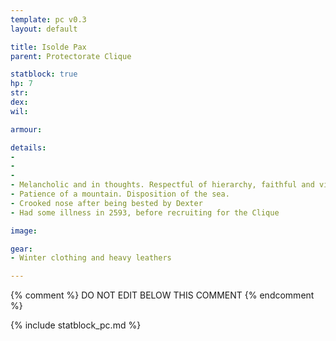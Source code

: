 ```yaml
---
template: pc v0.3
layout: default

title: Isolde Pax
parent: Protectorate Clique

statblock: true
hp: 7
str: 
dex: 
wil: 

armour: 

details:
-
-
-
- Melancholic and in thoughts. Respectful of hierarchy, faithful and virtuous. Around 40 yo.
- Patience of a mountain. Disposition of the sea.
- Crooked nose after being bested by Dexter
- Had some illness in 2593, before recruiting for the Clique

image: 

gear:
- Winter clothing and heavy leathers

---
```


{% comment %}
DO NOT EDIT BELOW THIS COMMENT
{% endcomment %}

{% include statblock_pc.md %}
